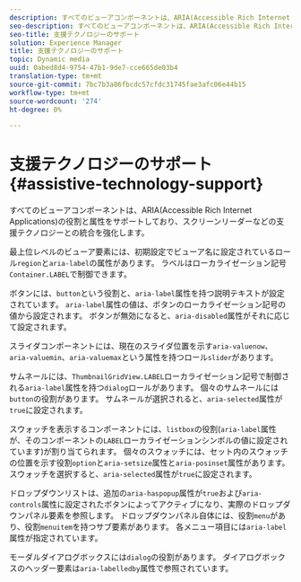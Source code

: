 ```yaml
---
description: すべてのビューアコンポーネントは、ARIA(Accessible Rich Internet Applications)の役割と属性をサポートしており、スクリーンリーダーなどの支援テクノロジーとの統合を強化します。
seo-description: すべてのビューアコンポーネントは、ARIA(Accessible Rich Internet Applications)の役割と属性をサポートしており、スクリーンリーダーなどの支援テクノロジーとの統合を強化します。
seo-title: 支援テクノロジーのサポート
solution: Experience Manager
title: 支援テクノロジーのサポート
topic: Dynamic media
uuid: 0abed8d4-9754-47b1-9de7-cce665de03b4
translation-type: tm+mt
source-git-commit: 7bc7b3a86fbcdc57cfdc31745fae3afc06e44b15
workflow-type: tm+mt
source-wordcount: '274'
ht-degree: 0%

---
```



# 支援テクノロジーのサポート{#assistive-technology-support}

すべてのビューアコンポーネントは、ARIA(Accessible Rich Internet Applications)の役割と属性をサポートしており、スクリーンリーダーなどの支援テクノロジーとの統合を強化します。

最上位レベルのビューア要素には、初期設定でビューア名に設定されているロール`region`と`aria-label`の属性があります。 ラベルはローカライゼーション記号`Container.LABEL`で制御できます。

ボタンには、`button`という役割と、`aria-label`属性を持つ説明テキストが設定されています。 `aria-label`属性の値は、ボタンのローカライゼーション記号の値から設定されます。 ボタンが無効になると、`aria-disabled`属性がそれに応じて設定されます。

スライダコンポーネントには、現在のスライダ位置を示す`aria-valuenow`、`aria-valuemin`、`aria-valuemax`という属性を持つロール`slider`があります。

サムネールには、`ThumbnailGridView.LABEL`ローカライゼーション記号で制御される`aria-label`属性を持つ`dialog`ロールがあります。 個々のサムネールには`button`の役割があります。 サムネールが選択されると、`aria-selected`属性が`true`に設定されます。

スウォッチを表示するコンポーネントには、`listbox`の役割(`aria-label`属性が、そのコンポーネントの`LABEL`ローカライゼーションシンボルの値に設定されています)が割り当てられます。 個々のスウォッチには、セット内のスウォッチの位置を示す役割`option`と`aria-setsize`属性と`aria-posinset`属性があります。 スウォッチを選択すると、`aria-selected`属性が`true`に設定されます。

ドロップダウンリストは、追加の`aria-haspopup`属性が`true`および`aria-controls`属性に設定されたボタンによってアクティブになり、実際のドロップダウンパネル要素を参照します。 ドロップダウンパネル自体には、役割`menu`があり、役割`menuitem`を持つサブ要素があります。 各メニュー項目には`aria-label`属性が指定されています。

モーダルダイアログボックスには`dialog`の役割があります。 ダイアログボックスのヘッダー要素は`aria-labelledby`属性で参照されています。
